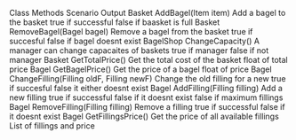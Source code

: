 Class			Methods										Scenario									Output
Basket			AddBagel(Item item)							Add a bagel to the basket					true if successful
																										false if baasket is full
Basket			RemoveBagel(Bagel bagel)					Remove a bagel from the basket				true if succesful
																										false if bagel doesnt exist
BagelShop		ChangeCapacity()							A manager can change capacaites of baskets	true if manager
																										false if not manager
Basket			GetTotalPrice()								Get the total cost of the basket			float of total price
Bagel			GetBagelPrice()								Get the price of a bagel					float of price
Bagel			ChangeFilling(Filling oldF, Filling newF)	Change the old filling for a new			true if succesful
																										false it either doesnt exist
Bagel			AddFilling(Filling filling)					Add a new filling							true if successful
																										false if it doesnt exist
																										false if maximum fillings
Bagel			RemoveFilling(Filling filling)				Remove a filling							true if successful
																										false if it doesnt exist
Bagel			GetFillingsPrice()							Get the price of all available fillings		List of fillings and price
